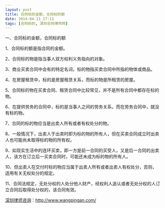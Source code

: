 ```yaml
---
layout: post
title: 合同标的金额，合同标的额
date: 2014-04-11 17:13
tags: [合同标的, 深圳合同律师网]
---
```

一、合同标的金额，合同标的额

1、合同标的额是指合同的金额。

2、合同标的物是指当事人双方权利义务指向的对象。

3、商业买卖合同中会有的特定名词，标的物指买卖合同中所指的物体或商品。

4、在房屋租赁中，标的是房屋租赁关系，而标的物是所租赁的房屋。

5、合同标的物在买卖合同、租赁合同中比较常见，并不是所有合同中都存在标的物。

6、在提供劳务的合同中，标的是当事人之间的劳务关系，而在劳务合同中，就没有标的物。

7、合同的标的物应当是出卖人所有或者有权处分的物。

8、一般情况下，出卖人于出卖时即为标的物的所有人，但在买卖合同成立时出卖人也可能尚未取得标的物的所有权。

9、如现实生活中的连环买卖，即一方是前一合同的买受人，又是后一合同的出卖人，该方在订立后一买卖合同时，可能还未成为标的物的所有人。

10、但出卖人在交付时标的物应当属于出卖人所有或者出卖人有权处分，否则，适用有关无权处分的规定。

11、合同法规定，无处分权的人处分他人财产，经权利人追认或者无处分权的人订立合同后取得处分权的，该合同有效。

<a href="http://www.wangpingan.com/">深圳律师咨询</a>：<a href="http://www.wangpingan.com/">http://www.wangpingan.com/</a>

